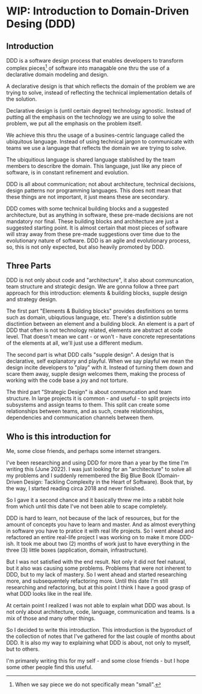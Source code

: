 # WIP: Introduction to Domain-Driven Desing (DDD)

## Introduction

DDD is a software design process that enables developers to transform complex pieces[^1] of software into managable one thru the use of a declarative domain modeling and design.

A declarative design is that which reflects the domain of the problem we are trying to solve, instead of reflecting the technical implementation details of the solution.

Declarative design is (until certain degree) technology agnostic. Instead of putting all the emphasis on the technology we are using to solve the problem, we put all the emphasis on the problem itself.

We achieve this thru the usage of a busines-centric language called the ubiquitous language. Instead of using technical jargon to communicate with teams we use a language that reflects the domain we are trying to solve.

The ubiquitious language is shared language stablished by the team members to describre the domain. This language, just like any piece of software, is in constant refinement and evolution.

DDD is all about communication; not about architecture, technical decisions, design patterns nor programming languages. This does nott mean that these things are not important, it just means these are secondary.

DDD comes with some technical building blocks and a suggested architecture, but as anything in software, these pre-made decisions are not mandatory nor final. These building blocks and architecture are just a suggested starting point. It is almost certain that most pieces of software will stray away from these pre-made suggestions over time due to the evolutionary nature of software. DDD is an agile and evolutionary process, so, this is not only expected, but also heavily promoted by DDD.

## Three Parts

DDD is not only about code and "architecture", it also about communcation, team structure and strategic design. We are gonna follow a three part approach for this introduction: elements & building blocks, supple design and strategy design.

The first part "Elements & Building blocks" provides desfinitions on terms such as domain, ubiqutious language, etc. There's a distintion subtle disctintion between an element and a building block. An element is a part of DDD that often is not technology related, elements are abstract at code level. That doesn't mean we cant - or won't - have concrete representations of the elements at all, we'll just use a different medium.

The second part is what DDD calls "supple design". A design that is declarative, self explanatory and playful. When we say playful we mean the design incite developers to "play" with it. Instead of turning them down and scare them away, supple design welcomes them, making the process of working with the code base a joy and not torture.

The third part "Strategic Design" is about communcation and team structure. In large projects it is common - and useful - to split projects into subsystems and assign teams to them. This split can create some relationships between teams, and as such, create relationships, dependencies and communication channels between them.

## Who is this introduction for

Me, some close friends, and perhaps some internet strangers.

I've been researching and using DDD for more than a year by the time I'm writing this (June 2022). I was just looking for an "architecture" to solve all my problems and I suddenly remembered the Big Blue Book (Domain-Driven Design: Tackling Complexity in the Heart of Software). Book that, by the way, I started reading circa 2018 and never finished.

So I gave it a second chance and it basically threw me into a rabbit hole from which until this date I've not been able to scape completely.

DDD is hard to learn, not because of the lack of resources, but for the amount of concepts you have to learn and master. And as almost everything in software you have to pratice it with real life projects. So I went ahead and refactored an entire real-life project I was working on to make it more DDD-ish. It took me about two (2) months of work just to have everything in the three (3) little boxes (application, domain, infrastructure).

But I was not satisfied with the end result. Not only it did not feel natural, but it also was causing some problems. Problems that were not inherent to DDD, but to my lack of mastery. So I went ahead and started researching more, and subsequentely refactoring more. Until this date I'm still researching and refactoring, but at this point I think I have a good grasp of what DDD looks like in the real life.

At certain point I realized I was not able to explain what DDD was about. Is not only about architecture, code, language, communication and teams. Is a mix of those and many other things.

So I decided to write this introduction. This introduction is the byproduct of the collection of notes that I've gathered for the last couple of months about DDD. It is also my way to explaining what DDD is about, not only to myself, but to others.

I'm primarely writing this for my self - and some close friends - but I hope some other people find this useful.

[^1]: When we say piece we do not specifically mean "small".
[^big-design-up-front]: See [Big Desing Up Front](https://en.wikipedia.org/wiki/Big_Design_Up_Front) on Wikipedia
[^refactoring]: DDD promotes a style of refactoring that should always aim to strengthten the model, not to weaken it. In other words: we should not refactor just for the sake of, but with the clear intention in mind of making the model more accurate.
